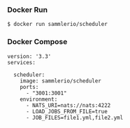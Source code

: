
### Docker Run

```
$ docker run sammlerio/scheduler
```

### Docker Compose

```
version: '3.3'
services:
  
  scheduler:
    image: sammlerio/scheduler
    ports:
      - "3001:3001"
    environment:
      - NATS_URI=nats://nats:4222
      - LOAD_JOBS_FROM_FILE=true
      - JOB_FILES=file1.yml,file2.yml
```